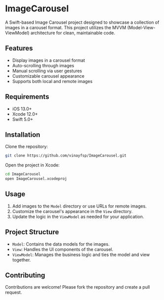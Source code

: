 # ImageCarousel

A Swift-based Image Carousel project designed to showcase a collection of images in a carousel format. This project utilizes the MVVM (Model-View-ViewModel) architecture for clean, maintainable code. 

## Features

- Display images in a carousel format
- Auto-scrolling through images
- Manual scrolling via user gestures
- Customizable carousel appearance
- Supports both local and remote images

## Requirements

- iOS 13.0+
- Xcode 12.0+
- Swift 5.0+

## Installation

Clone the repository:

```bash
git clone https://github.com/vinayfsp/ImageCarousel.git
```

Open the project in Xcode:

```bash
cd ImageCarousel
open ImageCarousel.xcodeproj
```

## Usage

1. Add images to the `Model` directory or use URLs for remote images.
2. Customize the carousel's appearance in the `View` directory.
3. Update the logic in the `ViewModel` as needed for your application.

## Project Structure

- `Model`: Contains the data models for the images.
- `View`: Handles the UI components of the carousel.
- `ViewModel`: Manages the business logic and ties the model and view together.

## Contributing

Contributions are welcome! Please fork the repository and create a pull request.

